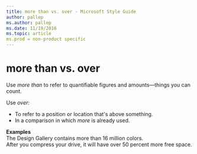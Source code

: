 ```yaml
---
title: more than vs. over - Microsoft Style Guide
author: pallep
ms.author: pallep
ms.date: 11/19/2016
ms.topic: article
ms.prod = non-product specific
---
```


# more than vs. over

Use *more than* to refer to quantifiable figures and amounts—things you can count. 

Use *over:*

  - To refer to a position or location that's above something.
  -  In a comparison in which *more* is already used.

**Examples**  
The Design Gallery contains more than 16 million colors.  
After you compress your drive, it will have over 50 percent more free space. 
